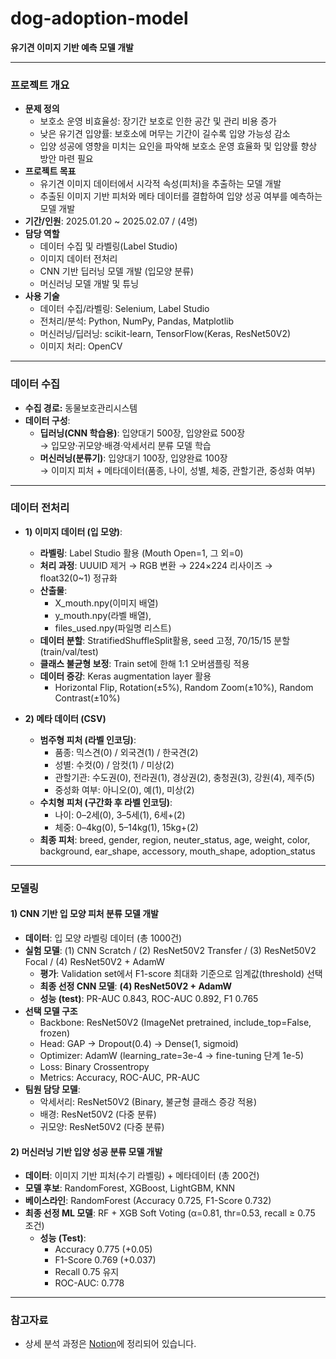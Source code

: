 # dog-adoption-model
**유기견 이미지 기반 예측 모델 개발**  

--- 

### 프로젝트 개요 
- **문제 정의** 
    - 보호소 운영 비효율성: 장기간 보호로 인한 공간 및 관리 비용 증가 
    - 낮은 유기견 입양률: 보호소에 머무는 기간이 길수록 입양 가능성 감소 
    - 입양 성공에 영향을 미치는 요인을 파악해 보호소 운영 효율화 및 입양률 향상 방안 마련 필요  
- **프로젝트 목표**
    - 유기견 이미지 데이터에서 시각적 속성(피처)을 추출하는 모델 개발 
    - 추출된 이미지 기반 피처와 메타 데이터를 결합하여 입양 성공 여부를 예측하는 모델 개발
- **기간/인원**: 2025.01.20 ~ 2025.02.07 / (4명)  
- **담당 역할**
    - 데이터 수집 및 라벨링(Label Studio)
    - 이미지 데이터 전처리
    - CNN 기반 딥러닝 모델 개발 (입모양 분류)
    - 머신러닝 모델 개발 및 튜닝 
- **사용 기술**
    - 데이터 수집/라벨링: Selenium, Label Studio 
    - 전처리/분석: Python, NumPy, Pandas, Matplotlib  
    - 머신러닝/딥러닝: scikit-learn, TensorFlow(Keras, ResNet50V2) 
    - 이미지 처리: OpenCV  
---  
### 데이터 수집 
- **수집 경로:** 동물보호관리시스템 
- **데이터 구성**: 
    - **딥러닝(CNN 학습용)**: 입양대기 500장, 입양완료 500장  
      → 입모양·귀모양·배경·악세서리 분류 모델 학습  
    - **머신러닝(분류기)**: 입양대기 100장, 입양완료 100장  
      → 이미지 피처 + 메타데이터(품종, 나이, 성별, 체중, 관할기관, 중성화 여부)  

---  

### 데이터 전처리 
- **1) 이미지 데이터 (입 모양)**: 
    - **라벨링**: Label Studio 활용 (Mouth Open=1, 그 외=0)  
    - **처리 과정**: UUUID 제거 → RGB 변환 → 224×224 리사이즈 → float32(0~1) 정규화  
    - **산출물**: 
        - X_mouth.npy(이미지 배열)
        - y_mouth.npy(라벨 배열),  
        - files_used.npy(파일명 리스트)   
    - **데이터 분할**: StratifiedShuffleSplit활용, seed 고정, 70/15/15 분할 (train/val/test) 
    - **클래스 불균형 보정**: Train set에 한해 1:1 오버샘플링 적용
    - **데이터 증강**: Keras augmentation layer 활용  
        - Horizontal Flip, Rotation(±5%), Random Zoom(±10%), Random Contrast(±10%)   

- **2) 메타 데이터 (CSV)**
    - **범주형 피처 (라벨 인코딩)**:  
        - 품종: 믹스견(0) / 외국견(1) / 한국견(2)  
        - 성별: 수컷(0) / 암컷(1) / 미상(2)  
        - 관할기관: 수도권(0), 전라권(1), 경상권(2), 충청권(3), 강원(4), 제주(5)  
        - 중성화 여부: 아니오(0), 예(1), 미상(2)  
    - **수치형 피처 (구간화 후 라벨 인코딩)**:  
        - 나이: 0–2세(0), 3–5세(1), 6세+(2)  
        - 체중: 0–4kg(0), 5–14kg(1), 15kg+(2)
    - **최종 피처**: 
    breed, gender, region, neuter_status, age, weight, color, background, ear_shape, accessory, mouth_shape, adoption_status  

--- 

### 모델링 
#### 1) CNN 기반 입 모양 피처 분류 모델 개발   
- **데이터**: 입 모양 라벨링 데이터 (총 1000건)  
- **실험 모델**: (1) CNN Scratch / (2) ResNet50V2 Transfer / (3) ResNet50V2 Focal / (4) ResNet50V2 + AdamW  
    - **평가**: Validation set에서 F1-score 최대화 기준으로 임계값(threshold) 선택  
    - **최종 선정 CNN 모델**: **(4) ResNet50V2 + AdamW**    
    - **성능 (test)**: PR-AUC 0.843, ROC-AUC 0.892, F1 0.765  
- **선택 모델 구조**  
    - Backbone: ResNet50V2 (ImageNet pretrained, include_top=False, frozen)
    - Head: GAP → Dropout(0.4) → Dense(1, sigmoid)
    - Optimizer: AdamW (learning_rate=3e-4 → fine-tuning 단계 1e-5)
    - Loss: Binary Crossentropy
    - Metrics: Accuracy, ROC-AUC, PR-AUC  
- **팀원 담당 모델**:
    - 악세서리: ResNet50V2 (Binary, 불균형 클래스 증강 적용)  
    - 배경: ResNet50V2 (다중 분류)  
    - 귀모양: ResNet50V2 (다중 분류)  

#### 2) 머신러닝 기반 입양 성공 분류 모델 개발  
- **데이터**: 이미지 기반 피처(수기 라벨링) + 메타데이터 (총 200건)
- **모델 후보**: RandomForest, XGBoost, LightGBM, KNN
- **베이스라인**: RandomForest (Accuracy 0.725, F1-Score 0.732)  
- **최종 선정 ML 모델**: RF + XGB Soft Voting (α=0.81, thr=0.53, recall ≥ 0.75 조건)
    - **성능 (Test)**: 
        - Accuracy 0.775 (+0.05)
        - F1-Score 0.769 (+0.037)
        - Recall 0.75 유지  
        - ROC-AUC: 0.778

---  

### 참고자료 
- 상세 분석 과정은 [Notion](https://www.notion.so/2089627a91c7804989aed3d5f4d39fda?v=8d37600a577e46f1bcec447df314b4a6&source=copy_link)에 정리되어 있습니다.  
